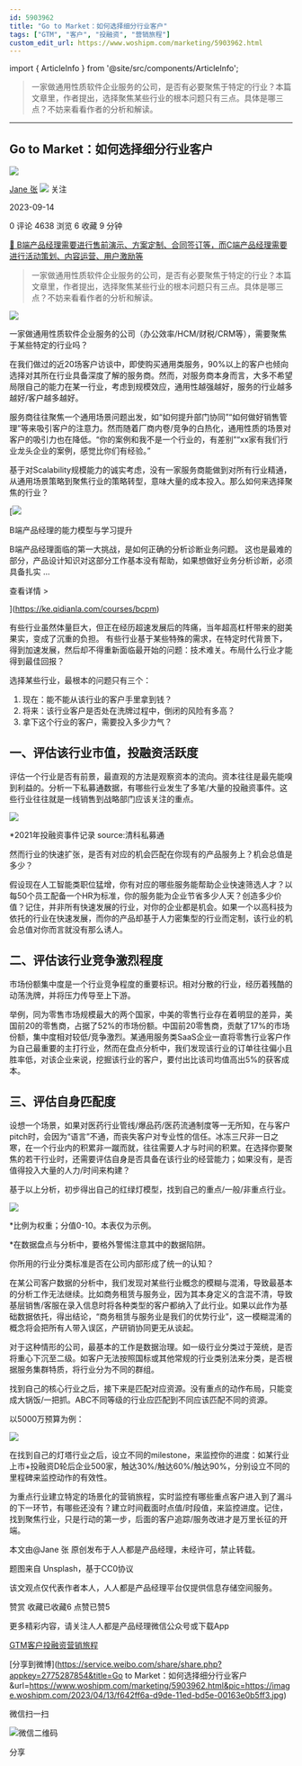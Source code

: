 ```yaml
---
id: 5903962
title: "Go to Market：如何选择细分行业客户"
tags: ["GTM", "客户", "投融资", "营销旅程"]
custom_edit_url: https://www.woshipm.com/marketing/5903962.html
---
```

import { ArticleInfo } from '@site/src/components/ArticleInfo';

<ArticleInfo
    author="Jane 张"
    authorLink="https://www.woshipm.com/u/1481262"
    published="2023-09-14"
    views={4638}
    comments={0}
    collects={6}
/>

> 一家做通用性质软件企业服务的公司，是否有必要聚焦于特定的行业？本篇文章里，作者提出，选择聚焦某些行业的根本问题只有三点。具体是哪三点？不妨来看看作者的分析和解读。

---

## Go to Market：如何选择细分行业客户

[![](https://static.woshipm.com/view/woshipm_api_def_20230912225545_3387.png?imageView2/1/w/72/h/72/q/100)](https://www.woshipm.com/u/1481262)

[Jane 张](https://www.woshipm.com/u/1481262) ![](https://static.woshipm.com/tag/1101_1@2x.png) 关注

2023-09-14

0 评论 4638 浏览 6 收藏 9 分钟

[🔗 B端产品经理需要进行售前演示、方案定制、合同签订等，而C端产品经理需要进行活动策划、内容运营、用户激励等](https://ke.qidianla.com/courses/bcpm)

> 一家做通用性质软件企业服务的公司，是否有必要聚焦于特定的行业？本篇文章里，作者提出，选择聚焦某些行业的根本问题只有三点。具体是哪三点？不妨来看看作者的分析和解读。

![](https://image.woshipm.com/2023/04/13/f642ff6a-d9de-11ed-bd5e-00163e0b5ff3.jpg)

一家做通用性质软件企业服务的公司（办公效率/HCM/财税/CRM等），需要聚焦于某些特定的行业吗？

在我们做过的近20场客户访谈中，即使购买通用类服务，90%以上的客户也倾向选择对其所在行业具备深度了解的服务商。然而，对服务商本身而言，大多不希望局限自己的能力在某一行业，考虑到规模效应，通用性越强越好，服务的行业越多越好/客户越多越好。

服务商往往聚焦一个通用场景问题出发，如“如何提升部门协同”“如何做好销售管理”等来吸引客户的注意力。然而随着厂商内卷/竞争的白热化，通用性质的场景对客户的吸引力也在降低。“你的案例和我不是一个行业的，有差别”“xx家有我们行业龙头企业的案例，感觉比你们有经验。”

基于对Scalability规模能力的诚实考虑，没有一家服务商能做到对所有行业精通，从通用场景策略到聚焦行业的策略转型，意味大量的成本投入。那么如何来选择聚焦的行业？

[![](https://image.woshipm.com/2023/08/02/1554eea8-30e3-11ee-88e7-00163e0b5ff3.png)

B端产品经理的能力模型与学习提升

B端产品经理面临的第一大挑战，是如何正确的分析诊断业务问题。 这也是最难的部分，产品设计知识对这部分工作基本没有帮助，如果想做好业务分析诊断，必须具备扎实 ...

查看详情 >

](https://ke.qidianla.com/courses/bcpm)

有些行业虽然体量巨大，但正在经历超速发展后的阵痛，当年超高杠杆带来的甜美果实，变成了沉重的负担。 有些行业基于某些特殊的需求，在特定时代背景下，得到加速发展，然后却不得重新面临最开始的问题：技术难关。布局什么行业才能得到最佳回报？

选择某些行业，最根本的问题只有三个：

1.  现在：能不能从该行业的客户手里拿到钱？
2.  将来：该行业客户是否处在洗牌过程中，倒闭的风险有多高？
3.  拿下这个行业的客户，需要投入多少力气？

## 一、评估该行业市值，投融资活跃度

评估一个行业是否有前景，最直观的方法是观察资本的流向。资本往往是最先能嗅到利益的。分析一下私募通数据，有哪些行业发生了多笔/大量的投融资事件。这些行业往往就是一线销售到战略部门应该关注的重点。

![](https://image.woshipm.com/2023/09/13/ff839034-5243-11ee-bcdb-00163e0b5ff3.png)

\*2021年投融资事件记录 source:清科私募通

然而行业的快速扩张，是否有对应的机会匹配在你现有的产品服务上？机会总值是多少？

假设现在人工智能类职位猛增，你有对应的哪些服务能帮助企业快速筛选人才？以每50个员工配备一个HR为标准，你的服务能为企业节省多少人天？创造多少价值？记住，并非所有快速发展的行业，对你的企业都是机会。如果一个以高科技为依托的行业在快速发展，而你的产品却基于人力密集型的行业而定制，该行业的机会总值对你而言就没有那么诱人。

## 二、评估该行业竞争激烈程度

市场份额集中度是一个行业竞争程度的重要标识。相对分散的行业，经历着残酷的动荡洗牌，并将压力传导至上下游。

举例，同为零售市场规模最大的两个国家，中美的零售行业存在着明显的差异，美国前20的零售商，占据了52%的市场份额。中国前20零售商，贡献了17%的市场份额，集中度相对较低/竞争激烈。某通用服务类SaaS企业一直将零售行业客户作为自己最重要的主打行业，然而在盘点分析中，我们发现该行业的订单往往偏小且胜率低，对该企业来说，挖掘该行业的客户，要付出比该司均值高出5%的获客成本。

## 三、评估自身匹配度

设想一个场景，如果对医药行业管线/爆品药/医药流通制度等一无所知，在与客户pitch时，会因为“语言”不通，而丧失客户对专业性的信任。冰冻三尺非一日之寒，在一个行业内的积累非一蹴而就，往往需要人才与时间的积累。在选择你要聚焦的若干行业时，还需要评估自身是否具备在该行业的经营能力；如果没有，是否值得投入大量的人力/时间来构建？

基于以上分析，初步得出自己的红绿灯模型，找到自己的重点/一般/非重点行业。

![](https://image.woshipm.com/2023/09/13/4efdd1be-5245-11ee-b8ae-00163e0b5ff3.png)

\*比例为权重；分值0-10。本表仅为示例。

\*在数据盘点与分析中，要格外警惕注意其中的数据陷阱。

你所用的行业分类标准是否在公司内部形成了统一的认知？

在某公司客户数据的分析中，我们发现对某些行业概念的模糊与混淆，导致最基本的分析工作无法继续。比如商务租赁与服务业，因为其本身定义的含混不清，导致基层销售/客服在录入信息时将各种类型的客户都纳入了此行业。如果以此作为基础数据依托，得出结论，“商务租赁与服务业是我们的优势行业”，这一模糊混淆的概念将会把所有人带入误区，产研销协同更无从谈起。

对于这种情形的公司，最基本的工作是数据治理。如一级行业分类过于笼统，是否将重心下沉至二级。如客户无法按照国标或其他常规的行业类别法来分类，是否根据服务集群特质，将行业分为不同的群组。

找到自己的核心行业之后，接下来是匹配对应资源。没有重点的动作布局，只能变成大锅饭/一把抓。ABC不同等级的行业应匹配到不同应该匹配不同的资源。

以5000万预算为例：

![](https://image.woshipm.com/2023/09/13/1ea46894-5244-11ee-b2b7-00163e0b5ff3.png)

在找到自己的灯塔行业之后，设立不同的milestone，来监控你的进度：如某行业上市+投融资D轮后企业500家，触达30%/触达60%/触达90%，分别设立不同的里程碑来监控动作的有效性。

为重点行业建立特定的场景化的营销旅程，实时监控有哪些重点客户进入到了漏斗的下一环节，有哪些还没有？建立时间截面时点值/时段值，来监控进度。记住，找到聚焦行业，只是行动的第一步，后面的客户追踪/服务改进才是万里长征的开端。

本文由@Jane 张 原创发布于人人都是产品经理，未经许可，禁止转载。

题图来自 Unsplash，基于CC0协议

该文观点仅代表作者本人，人人都是产品经理平台仅提供信息存储空间服务。

赞赏 收藏已收藏6 点赞已赞5

更多精彩内容，请关注人人都是产品经理微信公众号或下载App

[GTM](https://www.woshipm.com/tag/gtm)[客户](https://www.woshipm.com/tag/%e5%ae%a2%e6%88%b7)[投融资](https://www.woshipm.com/tag/%e6%8a%95%e8%9e%8d%e8%b5%84)[营销旅程](https://www.woshipm.com/tag/%e8%90%a5%e9%94%80%e6%97%85%e7%a8%8b)

[分享到微博](https://service.weibo.com/share/share.php?appkey=2775287854&title=Go to Market：如何选择细分行业客户&url=https://www.woshipm.com/marketing/5903962.html&pic=https://image.woshipm.com/2023/04/13/f642ff6a-d9de-11ed-bd5e-00163e0b5ff3.jpg)

微信扫一扫

![微信二维码](https://api.pwmqr.com/qrcode/create/?url=https://www.woshipm.com/marketing/5903962.html)

分享